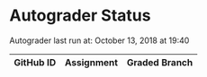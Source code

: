 # Autograder Status
Autograder last run at: October 13, 2018 at 19:40

| GitHub ID | Assignment | Graded Branch |
|-----------|------------|---------------|
